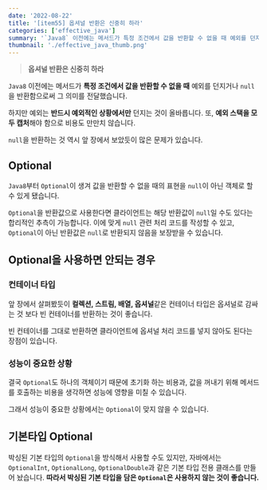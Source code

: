 ```yaml
---
date: '2022-08-22'
title: '[item55] 옵셔널 반환은 신중히 하라'
categories: ['effective_java']
summary: '`Java8` 이전에는 메서드가 특정 조건에서 값을 반환할 수 없을 때 예외를 던지거나 `null`을 반환함으로써 그 의미를 전달했습니다.'
thumbnail: './effective_java_thumb.png'
---
```


> **옵셔널 반환은 신중히 하라**

`Java8` 이전에는 메서드가 **특정 조건에서 값을 반환할 수 없을 때** 예외를 던지거나 `null`을 반환함으로써 그 의미를 전달했습니다.

하지만 예외는 **반드시 예외적인 상황에서만** 던지는 것이 올바릅니다. 또, **예외 스택을 모두 캡처**해야 함으로 비용도 만만치 않습니다.

`null`을 반환하는 것 역시 앞 장에서 보았듯이 많은 문제가 있습니다.

## Optional
`Java8`부터 `Optional`이 생겨 값을 반환할 수 없을 때의 표현을 `null`이 아닌 객체로 할 수 있게 됐습니다.

`Optional`을 반환값으로 사용한다면 클라이언트는 해당 반환값이 `null`일 수도 있다는 합리적인 추측이 가능합니다. 이에 맞게 `null` 관련 처리 코드를 작성할 수 있고, `Optional`이 아닌 반환값은 `null`로 반환되지 않음을 보장받을 수 있습니다.

## Optional을 사용하면 안되는 경우
### 컨테이너 타입
앞 장에서 살펴봤듯이 **컬렉션, 스트림, 배열, 옵셔널**같은 컨테이너 타입은 옵셔널로 감싸는 것 보다 빈 컨테이너를 반환하는 것이 좋습니다. 

빈 컨테이너를 그대로 반환하면 클라이언트에 옵셔널 처리 코드를 넣지 않아도 된다는 장점이 있습니다.
### 성능이 중요한 상황
결국 `Optional`도 하나의 객체이기 때문에 초기화 하는 비용과, 값을 꺼내기 위해 메서드를 호출하는 비용을 생각하면 성능에 영향을 미칠 수 있습니다.

그래서 성능이 중요한 상황에서는 `Optional`이 맞지 않을 수 있습니다.

## 기본타입 Optional
박싱된 기본 타입의 `Optional`을 방식해서 사용할 수도 있지만, 자바에서는 `OptionalInt`, `OptionalLong`, `OptionalDouble`과 같은 기본 타입 전용 클래스를 만들어 놨습니다. **따라서 박싱된 기본 타입을 담은 `Optional`은 사용하지 않는 것이 좋습니다.**


